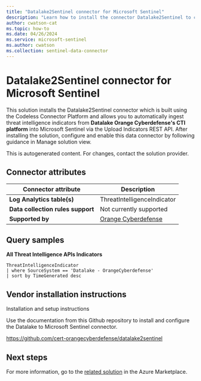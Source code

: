 ```yaml
---
title: "Datalake2Sentinel connector for Microsoft Sentinel"
description: "Learn how to install the connector Datalake2Sentinel to connect your data source to Microsoft Sentinel."
author: cwatson-cat
ms.topic: how-to
ms.date: 04/26/2024
ms.service: microsoft-sentinel
ms.author: cwatson
ms.collection: sentinel-data-connector
---
```


# Datalake2Sentinel connector for Microsoft Sentinel

This solution installs the Datalake2Sentinel connector which is built using the Codeless Connector Platform and allows you to automatically ingest threat intelligence indicators from **Datalake Orange Cyberdefense's CTI platform** into Microsoft Sentinel via the Upload Indicators REST API. After installing the solution, configure and enable this data connector by following guidance in Manage solution view.

This is autogenerated content. For changes, contact the solution provider.

## Connector attributes

| Connector attribute | Description |
| --- | --- |
| **Log Analytics table(s)** | ThreatIntelligenceIndicator<br/> |
| **Data collection rules support** | Not currently supported |
| **Supported by** | [Orange Cyberdefense](https://www.orangecyberdefense.com/global/contact) |

## Query samples

**All Threat Intelligence APIs Indicators**

   ```kusto
ThreatIntelligenceIndicator 
   | where SourceSystem == 'Datalake - OrangeCyberdefense'
   | sort by TimeGenerated desc
   ```



## Vendor installation instructions

Installation and setup instructions

Use the documentation from this Github repository to install and configure the Datalake to Microsoft Sentinel connector. 

https://github.com/cert-orangecyberdefense/datalake2sentinel



## Next steps

For more information, go to the [related solution](https://azuremarketplace.microsoft.com/en-us/marketplace/apps/cert_orange_cyberdefense.microsoft-sentinel-solution-datalake2sentinel?tab=Overview) in the Azure Marketplace.
